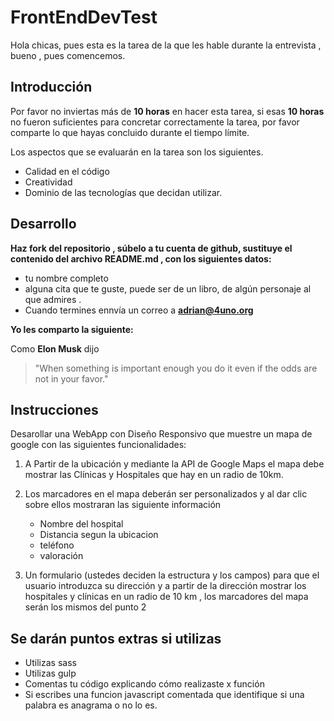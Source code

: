 # FrontEndDevTest

Hola chicas, pues esta es la tarea de la que les hable durante la entrevista , bueno , pues comencemos.

## Introducción

Por favor no inviertas  más de  **10 horas**  en hacer esta tarea, si esas **10 horas** no fueron suficientes para concretar correctamente la tarea, por favor comparte lo que hayas concluido durante el tiempo límite. 

Los aspectos que se evaluarán en la tarea son los siguientes.

- Calidad en el código
- Creatividad
- Dominio de las tecnologías que decidan utilizar.

 
## Desarrollo

**Haz fork del repositorio , súbelo a tu cuenta de github,  sustituye  el contenido del archivo README.md , con los siguientes datos:**

- tu nombre completo
- alguna cita que te guste, puede ser de un libro, de algún personaje al que admires .
- Cuando termines ennvía un correo a **adrian@4uno.org**

**Yo les comparto la siguiente:**

Como **Elon Musk** dijo

>  "When something is important enough you do it even if the odds are not in your favor."

## Instrucciones

Desarollar una WebApp con Diseño Responsivo que muestre un mapa de google con las siguientes funcionalidades:

1. A Partir de la ubicación y mediante la API de Google Maps el mapa debe mostrar las Clínicas y Hospitales que hay en un radio de 10km.

2. Los marcadores en el mapa deberán ser personalizados y al dar clic sobre ellos mostraran las siguiente información 

    - Nombre del hospital
    - Distancia segun la ubicacion
    - teléfono
    - valoración

3. Un formulario (ustedes deciden la estructura y los campos) para que el usuario introduzca su dirección y a partir de la dirección  mostrar los hospitales y clínicas en un radio de 10 km , los marcadores del mapa serán los mismos del punto 2


## Se darán  puntos extras si utilizas

- Utilizas sass
- Utilizas gulp
- Comentas tu código explicando cómo realizaste x función  
- Si escribes una funcion javascript comentada que identifique si una palabra es anagrama o no lo es.

